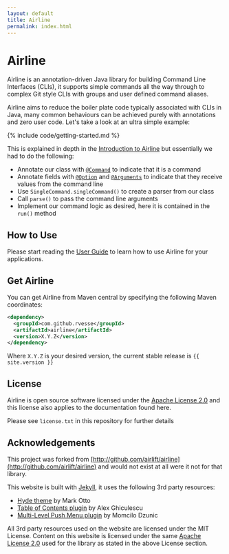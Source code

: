 ```yaml
---
layout: default
title: Airline
permalink: index.html
---
```


# Airline

Airline is an annotation-driven Java library for building Command Line Interfaces (CLIs), it supports simple commands all the way through to complex Git style CLIs with groups and user defined command aliases.

Airline aims to reduce the boiler plate code typically associated with CLIs in Java, many common behaviours can be achieved purely with annotations and zero user code.  Let's take a look at an ultra simple example:

{% include code/getting-started.md %}

This is explained in depth in the [Introduction to Airline](guide/) but essentially we had to do the following:

- Annotate our class with [`@Command`](annotations/command.html) to indicate that it is a command
- Annotate fields with [`@Option`](annotations/option.html) and [`@Arguments`](annotations/arguments.html) to indicate that they receive values from the command line
- Use `SingleCommand.singleCommand()` to create a parser from our class
- Call `parse()` to pass the command line arguments
- Implement our command logic as desired, here it is contained in the `run()` method

## How to Use

Please start reading the [User Guide](guide/index.html) to learn how to use Airline for your applications.

## Get Airline

You can get Airline from Maven central by specifying the following Maven coordinates:

```xml
<dependency>
  <groupId>com.github.rvesse</groupId>
  <artifactId>airline</artifactId>
  <version>X.Y.Z</version>
</dependency>
```

Where `X.Y.Z` is your desired version, the current stable release is `{{ site.version }}`

## License

Airline is open source software licensed under the [Apache License 2.0](http://apache.org/licenses/LICENSE-2.0) and this license also applies to the documentation found here.

Please see `license.txt` in this repository for further details

## Acknowledgements

This project was forked from [http://github.com/airlift/airline](http://github.com/airlift/airline) and would not exist at all were it not for that library.

This website is built with [Jekyll](http://jekyllrb.com), it uses the following 3rd party resources:

- [Hyde theme](https://github.com/poole/hyde) by Mark Otto
- [Table of Contents plugin](https://github.com/ghiculescu/jekyll-table-of-contents) by Alex Ghiculescu 
- [Multi-Level Push Menu plugin](https://github.com/adgsm/multi-level-push-menu) by Momcilo Dzunic 

All 3rd party resources used on the website are licensed under the MIT License.  Content on this website is licensed under the same [Apache License 2.0](http://apache.org/licenses/LICENSE-2.0) used for the library as stated in the above License section.